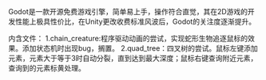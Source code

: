 Godot是一款开源免费游戏引擎，简单易上手，操作符合直觉，其在2D游戏的开发性能上极具性价比，在Unity更改收费标准风波后，Godot的关注度逐渐提升。

内含文件：
1.chain_creature:程序驱动动画的尝试，实现蛇形生物追逐鼠标的效果。添加状态机时出现bug，搁置。
2.quad_tree：四叉树的尝试。鼠标左键添加元素，元素大于等于3时自动分裂，直到达到最大深度；鼠标右键查询附近元素，查询到的元素标黄处理。
